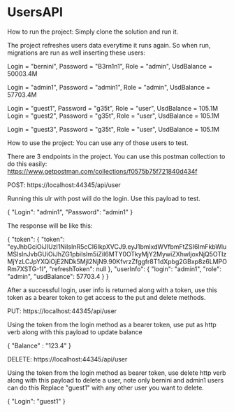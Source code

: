 # UsersAPI

How to run the project:
Simply clone the solution and run it.

The project refreshes users data everytime it runs again. So when run, migrations are run as well inserting these users:

Login = "bernini",
Password = "B3rn1n1",
Role = "admin",
UsdBalance = 50003.4M

Login = "admin1",
Password = "admin1",
Role = "admin",
UsdBalance = 57703.4M

Login = "guest1",
Password = "g35t",
Role = "user",
UsdBalance = 105.1M
Login = "guest2",
Password = "g35t",
Role = "user",
UsdBalance = 105.1M

Login = "guest3",
Password = "g35t",
Role = "user",
UsdBalance = 105.1M

How to use the project:
You can use any of those users to test.

There are 3 endpoints in the project. You can use this postman collection to do this easily: https://www.getpostman.com/collections/f0575b75f721840d434f

POST: https://localhost:44345/api/user

Running this ulr with post will do the login. Use this payload to test. 

{
    "Login": "admin1",
    "Password": "admin1"
}

The response will be like this:

{
    "token": {
        "token": "eyJhbGciOiJIUzI1NiIsInR5cCI6IkpXVCJ9.eyJ1bmlxdWVfbmFtZSI6ImFkbWluMSIsInJvbGUiOiJhZG1pbiIsIm5iZiI6MTY0OTkyMjY2MywiZXhwIjoxNjQ5OTIzMjYzLCJpYXQiOjE2NDk5MjI2NjN9.90KfvrzZfggfr8T1dXpbg2GBxp8z6LMPORm7XSTG-1I",
        "refreshToken": null
    },
    "userInfo": {
        "login": "admin1",
        "role": "admin",
        "usdBalance": 57703.4
    }
}

After a successful login, user info is returned along with a token, use this token as a bearer token to get access to the put and delete methods.

PUT: https://localhost:44345/api/user

Using the token from the login method as a bearer token, use put as http verb along with this payload to update balance

{
    "Balance" : "123.4"
}

DELETE: https://localhost:44345/api/user

Using the token from the login method as bearer token, use delete http verb along with this payload to delete a user, note only bernini and admin1 users can do this
Replace "guest1" with any other user you want to delete.

{
    "Login": "guest1"
}
              
